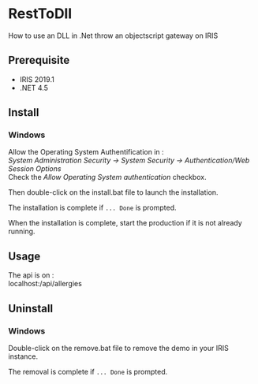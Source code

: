 # RestToDll
How to use an DLL in .Net throw an objectscript gateway on IRIS 

## Prerequisite
- IRIS 2019.1
- .NET 4.5

## Install

### Windows
Allow the Operating System Authentification in :  
_System Administration  Security → System Security → Authentication/Web Session Options_  
Check the _Allow Operating System authentication_ checkbox.  

Then double-click on the install.bat file to launch the installation.  

The installation is complete if `... Done` is prompted.

When the installation is complete, start the production if it is not already running.  

## Usage
The api is on :  
localhost:<IRIS Web Server Port>/api/allergies

## Uninstall

### Windows
Double-click on the remove.bat file to remove the demo in your IRIS instance.  

The removal is complete if ` ... Done ` is prompted.
